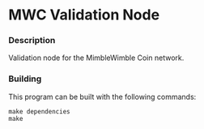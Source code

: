# MWC Validation Node

### Description
Validation node for the MimbleWimble Coin network.

### Building
This program can be built with the following commands:
```
make dependencies
make
```
